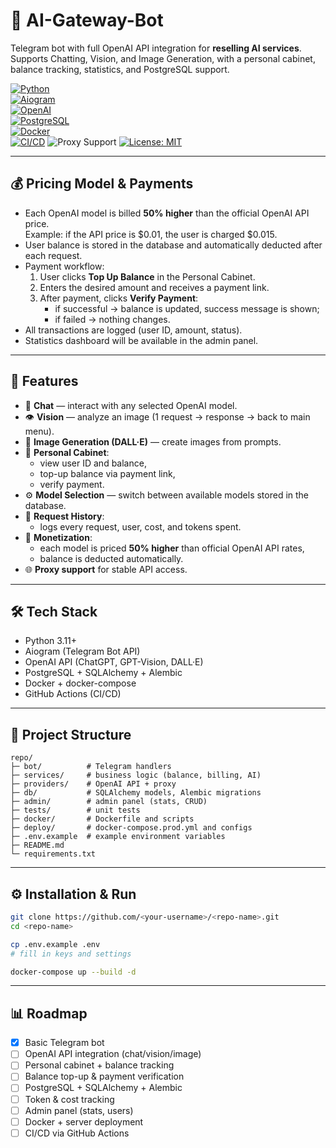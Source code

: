 # 🤖 AI-Gateway-Bot

Telegram bot with full OpenAI API integration for **reselling AI services**.  
Supports Chatting, Vision, and Image Generation, with a personal cabinet, balance tracking, statistics, and PostgreSQL support.

[![Python](https://img.shields.io/badge/python-3.11+-blue.svg)](https://www.python.org/)  
[![Aiogram](https://img.shields.io/badge/aiogram-3.x-brightgreen.svg)](https://docs.aiogram.dev/)  
[![OpenAI](https://img.shields.io/badge/OpenAI-API-orange.svg)](https://platform.openai.com/)  
[![PostgreSQL](https://img.shields.io/badge/PostgreSQL-16+-blue.svg)](https://www.postgresql.org/)  
[![Docker](https://img.shields.io/badge/docker-ready-2496ED.svg)](https://www.docker.com/)  
[![CI/CD](https://github.com/<your-username>/<repo-name>/actions/workflows/ci.yml/badge.svg)](https://github.com/<your-username>/<repo-name>/actions)
![Proxy Support](https://img.shields.io/badge/proxy-supported-important.svg)
[![License: MIT](https://img.shields.io/badge/License-MIT-yellow.svg)](LICENSE)  

---

## 💰 Pricing Model & Payments

- Each OpenAI model is billed **50% higher** than the official OpenAI API price.  
  Example: if the API price is $0.01, the user is charged $0.015.  
- User balance is stored in the database and automatically deducted after each request.  
- Payment workflow:
  1. User clicks **Top Up Balance** in the Personal Cabinet.  
  2. Enters the desired amount and receives a payment link.  
  3. After payment, clicks **Verify Payment**:  
     - if successful → balance is updated, success message is shown;  
     - if failed → nothing changes.  
- All transactions are logged (user ID, amount, status).  
- Statistics dashboard will be available in the admin panel.

---

## 🚀 Features

- 💬 **Chat** — interact with any selected OpenAI model.  
- 👁 **Vision** — analyze an image (1 request → response → back to main menu).  
- 🎨 **Image Generation (DALL·E)** — create images from prompts.  
- 👤 **Personal Cabinet**:
  - view user ID and balance,
  - top-up balance via payment link,
  - verify payment.  
- ⚙️ **Model Selection** — switch between available models stored in the database.  
- 💾 **Request History**:
  - logs every request, user, cost, and tokens spent.  
- 💸 **Monetization**:
  - each model is priced **50% higher** than official OpenAI API rates,
  - balance is deducted automatically.  
- 🌐 **Proxy support** for stable API access.

---

## 🛠 Tech Stack

- Python 3.11+  
- Aiogram (Telegram Bot API)  
- OpenAI API (ChatGPT, GPT-Vision, DALL·E)  
- PostgreSQL + SQLAlchemy + Alembic  
- Docker + docker-compose  
- GitHub Actions (CI/CD)  

---

## 📂 Project Structure

```text
repo/
├─ bot/          # Telegram handlers
├─ services/     # business logic (balance, billing, AI)
├─ providers/    # OpenAI API + proxy
├─ db/           # SQLAlchemy models, Alembic migrations
├─ admin/        # admin panel (stats, CRUD)
├─ tests/        # unit tests
├─ docker/       # Dockerfile and scripts
├─ deploy/       # docker-compose.prod.yml and configs
├─ .env.example  # example environment variables
├─ README.md
└─ requirements.txt
```

---

## ⚙️ Installation & Run
```bash
git clone https://github.com/<your-username>/<repo-name>.git
cd <repo-name>

cp .env.example .env
# fill in keys and settings

docker-compose up --build -d
```

---

## 📊 Roadmap

- [x] Basic Telegram bot
- [ ] OpenAI API integration (chat/vision/image)
- [ ] Personal cabinet + balance tracking
- [ ] Balance top-up & payment verification
- [ ] PostgreSQL + SQLAlchemy + Alembic
- [ ] Token & cost tracking
- [ ] Admin panel (stats, users)
- [ ] Docker + server deployment
- [ ] CI/CD via GitHub Actions